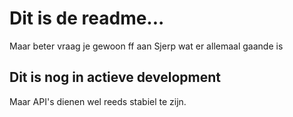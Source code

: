 # Dit is de readme...
Maar beter vraag je gewoon ff aan Sjerp wat er allemaal gaande is

## Dit is nog in actieve development
Maar API's dienen wel reeds stabiel te zijn.
